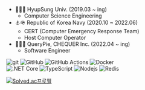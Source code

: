 - 🏫🧑‍🎓 HyupSung Univ. (2019.03 ~ ing)
  -  Computer Science Engineering
- ⚓️🪖 Republic of Korea Navy (2020.10 ~ 2022.06)
  - CERT (Computer Emergency Response Team)
  - Host Computer Operator
- 🏢🧑‍💻 QueryPie, CHEQUER Inc. (2022.04 ~ ing) 
  - Software Engineer


![git](https://img.shields.io/badge/git-f03c2d?logo=git&logoColor=white&style=flat)
![GitHub](https://img.shields.io/badge/GitHub-242938?logo=github&logoColor=white&style=flat)
![GitHub Actions](https://img.shields.io/badge/GitHub%20Actions-242938?logo=github-actions&logoColor=2188ff&style=flat)
![Docker](https://img.shields.io/badge/Docker-2496ed?logo=docker&logoColor=white&style=flat)
<br>
![.NET Core](https://img.shields.io/badge/-.NET%20Core-512BD4?logo=dotnet&logoColor=white&style=flat)
![TypeScript](https://img.shields.io/badge/TypeScript-0054FF?logo=typescript&logoColor=white&style=flat)
![Nodejs](https://img.shields.io/badge/Node.js-43853d?logo=node.js&logoColor=white&style=flat)
![Redis](https://img.shields.io/badge/Redis-d82b1f?logo=redis&logoColor=white&style=flat)

[![Solved.ac프로필](http://mazassumnida.wtf/api/mini/generate_badge?boj=a1eng0)](https://solved.ac/a1eng0)



